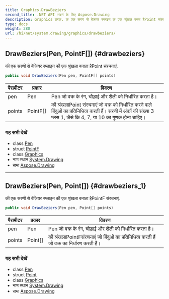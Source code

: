 ```yaml
---
title: Graphics.DrawBeziers
second_title: .NET API संदर्भ के लिए Aspose.Drawing
description: Graphics तरक. क एक सरण से बेज़यर स्प्लइन क एक श्रृंखल बनत हैPoint संरचनएं.
type: docs
weight: 280
url: /hi/net/system.drawing/graphics/drawbeziers/
---
```

## DrawBeziers(Pen, PointF[]) {#drawbeziers}

की एक सरणी से बेज़ियर स्प्लाइन की एक श्रृंखला बनाता हैPoint संरचनाएं.

```csharp
public void DrawBeziers(Pen pen, PointF[] points)
```

| पैरामीटर | प्रकार | विवरण |
| --- | --- | --- |
| pen | Pen | Pen जो वक्र के रंग, चौड़ाई और शैली को निर्धारित करता है। |
| points | PointF[] | की श्रंखलाPoint संरचनाएं जो वक्र को निर्धारित करने वाले बिंदुओं का प्रतिनिधित्व करती हैं। सरणी में अंकों की संख्या 3 प्लस 1, जैसे कि 4, 7, या 10 का गुणक होना चाहिए। |

### यह सभी देखें

* class [Pen](../../pen/)
* struct [PointF](../../pointf/)
* class [Graphics](../)
* नाम स्थान [System.Drawing](../../graphics/)
* सभा [Aspose.Drawing](../../../)

---

## DrawBeziers(Pen, Point[]) {#drawbeziers_1}

की एक सरणी से बेज़ियर स्प्लाइन की एक श्रृंखला बनाता हैPointF संरचनाएं.

```csharp
public void DrawBeziers(Pen pen, Point[] points)
```

| पैरामीटर | प्रकार | विवरण |
| --- | --- | --- |
| pen | Pen | Pen जो वक्र के रंग, चौड़ाई और शैली को निर्धारित करता है। |
| points | Point[] | की श्रंखलाPointFसंरचनाएं जो बिंदुओं का प्रतिनिधित्व करती हैं जो वक्र का निर्धारण करती हैं। |

### यह सभी देखें

* class [Pen](../../pen/)
* struct [Point](../../point/)
* class [Graphics](../)
* नाम स्थान [System.Drawing](../../graphics/)
* सभा [Aspose.Drawing](../../../)


